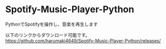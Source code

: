 # Spotify-Music-Player-Python
PythonでSpotifyを操作し、音楽を再生します

以下のリンクからダウンロード可能です。
https://github.com/harumaki4649/Spotify-Music-Player-Python/releases/
